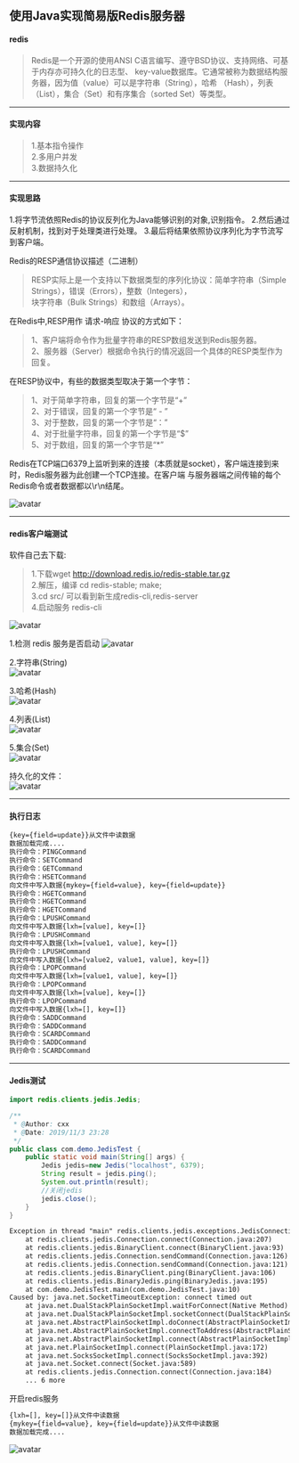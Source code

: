 ## 使用Java实现简易版Redis服务器
#### redis
> Redis是一个开源的使用ANSI C语言编写、遵守BSD协议、支持网络、可基于内存亦可持久化的日志型、
key-value数据库。它通常被称为数据结构服务器，因为值（value）可以是字符串（String），哈希
（Hash），列表（List），集合（Set）和有序集合（sorted Set）等类型。

---
#### 实现内容
> 1.基本指令操作  
> 2.多用户并发  
> 3.数据持久化  

---
#### 实现思路
1.将字节流依照Redis的协议反列化为Java能够识别的对象,识别指令。
2.然后通过反射机制，找到对于处理类进行处理。
3.最后将结果依照协议序列化为字节流写到客户端。

Redis的RESP通信协议描述（二进制）    
> RESP实际上是一个支持以下数据类型的序列化协议：简单字符串（Simple Strings），错误（Errors），整数（Integers），  
块字符串（Bulk Strings）和数组（Arrays）。

在Redis中,RESP用作 请求-响应 协议的方式如下：
> 1、客户端将命令作为批量字符串的RESP数组发送到Redis服务器。     
  2、服务器（Server）根据命令执行的情况返回一个具体的RESP类型作为回复。
  
在RESP协议中，有些的数据类型取决于第一个字节：
> 1、对于简单字符串，回复的第一个字节是“+”  
  2、对于错误，回复的第一个字节是“ - ”  
  3、对于整数，回复的第一个字节是“：”  
  4、对于批量字符串，回复的第一个字节是“$”  
  5、对于数组，回复的第一个字节是“*”  

Redis在TCP端口6379上监听到来的连接（本质就是socket），客户端连接到来时，Redis服务器为此创建一个TCP连接。在客户端
与服务器端之间传输的每个Redis命令或者数据都以\r\n结尾。


![avatar](https://raw.githubusercontent.com/chenxingxing6/sourcecode/master/code-redis/img/1.jpg)

---
#### redis客户端测试   
软件自己去下载: 
> 1.下载wget http://download.redis.io/redis-stable.tar.gz  
> 2.解压，编译 cd redis-stable; make;  
> 3.cd src/ 可以看到新生成redis-cli,redis-server  
> 4.启动服务 redis-cli  

 
![avatar](https://raw.githubusercontent.com/chenxingxing6/sourcecode/master/code-redis/img/9.png)    


1.检测 redis 服务是否启动
![avatar](https://raw.githubusercontent.com/chenxingxing6/sourcecode/master/code-redis/img/2.png)    


2.字符串(String)    
![avatar](https://raw.githubusercontent.com/chenxingxing6/sourcecode/master/code-redis/img/3.png)    

3.哈希(Hash)    
![avatar](https://raw.githubusercontent.com/chenxingxing6/sourcecode/master/code-redis/img/4.png)    

4.列表(List)   
![avatar](https://raw.githubusercontent.com/chenxingxing6/sourcecode/master/code-redis/img/5.png)    

5.集合(Set)   
![avatar](https://raw.githubusercontent.com/chenxingxing6/sourcecode/master/code-redis/img/6.png)    


持久化的文件：   
![avatar](https://raw.githubusercontent.com/chenxingxing6/sourcecode/master/code-redis/img/7.png)    


---

#### 执行日志
```html
{key={field=update}}从文件中读数据
数据加载完成....
执行命令：PINGCommand
执行命令：SETCommand
执行命令：GETCommand
执行命令：HSETCommand
向文件中写入数据{mykey={field=value}, key={field=update}}
执行命令：HGETCommand
执行命令：HGETCommand
执行命令：HGETCommand
执行命令：LPUSHCommand
向文件中写入数据{lxh=[value], key=[]}
执行命令：LPUSHCommand
向文件中写入数据{lxh=[value1, value], key=[]}
执行命令：LPUSHCommand
向文件中写入数据{lxh=[value2, value1, value], key=[]}
执行命令：LPOPCommand
向文件中写入数据{lxh=[value1, value], key=[]}
执行命令：LPOPCommand
向文件中写入数据{lxh=[value], key=[]}
执行命令：LPOPCommand
向文件中写入数据{lxh=[], key=[]}
执行命令：SADDCommand
执行命令：SADDCommand
执行命令：SCARDCommand
执行命令：SADDCommand
执行命令：SCARDCommand

```

---
#### Jedis测试
```java
import redis.clients.jedis.Jedis;

/**
 * @Author: cxx
 * @Date: 2019/11/3 23:28
 */
public class com.demo.JedisTest {
    public static void main(String[] args) {
        Jedis jedis=new Jedis("localhost", 6379);
        String result = jedis.ping();
        System.out.println(result);
        //关闭jedis
        jedis.close();
    }
}
```

```html
Exception in thread "main" redis.clients.jedis.exceptions.JedisConnectionException: java.net.SocketTimeoutException: connect timed out
	at redis.clients.jedis.Connection.connect(Connection.java:207)
	at redis.clients.jedis.BinaryClient.connect(BinaryClient.java:93)
	at redis.clients.jedis.Connection.sendCommand(Connection.java:126)
	at redis.clients.jedis.Connection.sendCommand(Connection.java:121)
	at redis.clients.jedis.BinaryClient.ping(BinaryClient.java:106)
	at redis.clients.jedis.BinaryJedis.ping(BinaryJedis.java:195)
	at com.demo.JedisTest.main(com.demo.JedisTest.java:10)
Caused by: java.net.SocketTimeoutException: connect timed out
	at java.net.DualStackPlainSocketImpl.waitForConnect(Native Method)
	at java.net.DualStackPlainSocketImpl.socketConnect(DualStackPlainSocketImpl.java:85)
	at java.net.AbstractPlainSocketImpl.doConnect(AbstractPlainSocketImpl.java:350)
	at java.net.AbstractPlainSocketImpl.connectToAddress(AbstractPlainSocketImpl.java:206)
	at java.net.AbstractPlainSocketImpl.connect(AbstractPlainSocketImpl.java:188)
	at java.net.PlainSocketImpl.connect(PlainSocketImpl.java:172)
	at java.net.SocksSocketImpl.connect(SocksSocketImpl.java:392)
	at java.net.Socket.connect(Socket.java:589)
	at redis.clients.jedis.Connection.connect(Connection.java:184)
	... 6 more
```

开启redis服务
```html
{lxh=[], key=[]}从文件中读数据
{mykey={field=value}, key={field=update}}从文件中读数据
数据加载完成....
```    
![avatar](https://raw.githubusercontent.com/chenxingxing6/sourcecode/master/code-redis/img/8.png)    




